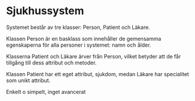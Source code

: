 # Sjukhussystem

Systemet består av tre klasser: Person, Patient och Läkare.

Klassen Person är en basklass som innehåller de gemensamma egenskaperna för alla personer i systemet: namn och ålder.

Klasserna Patient och Läkare ärver från Person, vilket betyder att de får tillgång till dess attribut och metoder.

Klassen Patient har ett eget attribut, sjukdom, medan Läkare har specialitet som unikt attribut.

Enkelt o simpelt, inget avancerat 
